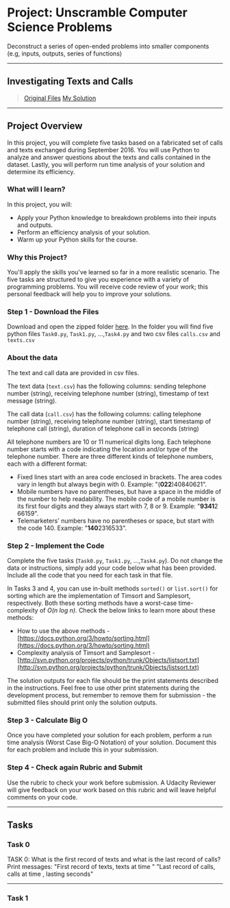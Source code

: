 # Project: Unscramble Computer Science Problems

Deconstruct a series of open-ended problems into smaller components (e.g, inputs, outputs, series of functions)

---

## Investigating Texts and Calls

> [Original Files](./Original)
> [My Solution](./Project)

---

## Project Overview

In this project, you will complete five tasks based on a fabricated set of calls and texts exchanged during September 2016. You will use Python to analyze and answer questions about the texts and calls contained in the dataset. Lastly, you will perform run time analysis of your solution and determine its efficiency.

### What will I learn?

In this project, you will:

-   Apply your Python knowledge to breakdown problems into their inputs and outputs.
-   Perform an efficiency analysis of your solution.
-   Warm up your Python skills for the course.

### Why this Project?

You'll apply the skills you've learned so far in a more realistic scenario. The five tasks are structured to give you experience with a variety of programming problems. You will receive code review of your work; this personal feedback will help you to improve your solutions.

### Step 1 - Download the Files

Download and open the zipped folder [here](https://video.udacity-data.com/topher/2021/March/606392d5_p0/p0.zip). In the folder you will find five python files `Task0.py`, `Task1.py`, ...,`Task4.py` and two csv files `calls.csv` and `texts.csv`

### About the data

The text and call data are provided in csv files.

The text data (`text.csv`) has the following columns: sending telephone number (string), receiving telephone number (string), timestamp of text message (string).

The call data (`call.csv`) has the following columns: calling telephone number (string), receiving telephone number (string), start timestamp of telephone call (string), duration of telephone call in seconds (string)

All telephone numbers are 10 or 11 numerical digits long. Each telephone number starts with a code indicating the location and/or type of the telephone number. There are three different kinds of telephone numbers, each with a different format:

-   Fixed lines start with an area code enclosed in brackets. The area codes vary in length but always begin with 0. Example: "(**022**)40840621".
-   Mobile numbers have no parentheses, but have a space in the middle of the number to help readability. The mobile code of a mobile number is its first four digits and they always start with 7, 8 or 9. Example: "**9341**2 66159".
-   Telemarketers' numbers have no parentheses or space, but start with the code 140. Example: "**140**2316533".

### Step 2 - Implement the Code

Complete the five tasks (`Task0.py`, `Task1.py`, ...,`Task4.py`). Do not change the data or instructions, simply add your code below what has been provided. Include all the code that you need for each task in that file.

In Tasks 3 and 4, you can use in-built methods `sorted()` or `list.sort()` for sorting which are the implementation of Timsort and Samplesort, respectively. Both these sorting methods have a worst-case time-complexity of _O(n log n)._ Check the below links to learn more about these methods:

-   How to use the above methods - [https://docs.python.org/3/howto/sorting.html](https://docs.python.org/3/howto/sorting.html)
-   Complexity analysis of Timsort and Samplesort - [http://svn.python.org/projects/python/trunk/Objects/listsort.txt](http://svn.python.org/projects/python/trunk/Objects/listsort.txt)

The solution outputs for each file should be the print statements described in the instructions. Feel free to use other print statements during the development process, but remember to remove them for submission - the submitted files should print only the solution outputs.

### Step 3 - Calculate Big O

Once you have completed your solution for each problem, perform a run time analysis (Worst Case Big-O Notation) of your solution. Document this for each problem and include this in your submission.

### Step 4 - Check again Rubric and Submit

Use the rubric to check your work before submission. A Udacity Reviewer will give feedback on your work based on this rubric and will leave helpful comments on your code.

---

## Tasks

### Task 0

TASK 0:
What is the first record of texts and what is the last record of calls?
Print messages:
"First record of texts, <incoming number> texts <answering number> at time <time>"
"Last record of calls, <incoming number> calls <answering number> at time <time>, lasting <during> seconds"

---

### Task 1

